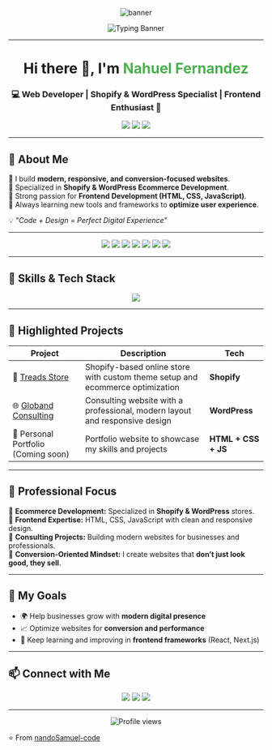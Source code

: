 <!-- Banner principal con gradiente -->
<p align="center">
  <img src="https://capsule-render.vercel.app/api?type=waving&color=0:00C9A7,100:4C67ED&height=200&section=header&text=Nahuel%20Fernandez%20🚀&fontSize=40&fontColor=ffffff&animation=fadeIn&fontAlignY=35" alt="banner"/>
</p>

<!-- Banner secundario con animación de texto -->
<p align="center">
  <img src="https://readme-typing-svg.herokuapp.com?font=Fira+Code&pause=1000&color=4C67ED&center=true&vCenter=true&width=800&lines=💻+Web+Developer;🚀+Shopify+%26+WordPress+Specialist;🌐+HTML+%7C+CSS+%7C+JavaScript;🎨+Responsive+Design+%26+User+Experience" alt="Typing Banner" />
</p>

---

<h1 align="center">Hi there 👋, I'm <span style="color:#4CAF50">Nahuel Fernandez</span></h1>  
<h3 align="center">💻 Web Developer | Shopify & WordPress Specialist | Frontend Enthusiast 🚀</h3>  

<p align="center">
  <a href="mailto:melvox123@gmail.com"><img src="https://img.shields.io/badge/Email-Contact%20Me-green?style=for-the-badge&logo=gmail" /></a>
  <a href="https://github.com/nandoSamuel-code"><img src="https://img.shields.io/github/followers/nandoSamuel-code?label=Follow&style=for-the-badge&logo=github" /></a>
  <a href="#"><img src="https://img.shields.io/badge/Portfolio-Live-blue?style=for-the-badge&logo=google-chrome" /></a>
</p>

---

## 🌟 About Me  

🔹 I build **modern, responsive, and conversion-focused websites**.  
🔹 Specialized in **Shopify & WordPress Ecommerce Development**.  
🔹 Strong passion for **Frontend Development (HTML, CSS, JavaScript)**.  
🔹 Always learning new tools and frameworks to **optimize user experience**.  

💡 *"Code + Design = Perfect Digital Experience"*  

---

<!-- 🔥 Banner con logos del stack -->
<p align="center">
  <img src="https://img.shields.io/badge/HTML5-%23E34F26?style=for-the-badge&logo=html5&logoColor=white" />
  <img src="https://img.shields.io/badge/CSS3-%231572B6?style=for-the-badge&logo=css3&logoColor=white" />
  <img src="https://img.shields.io/badge/JavaScript-%23F7DF1E?style=for-the-badge&logo=javascript&logoColor=black" />
  <img src="https://img.shields.io/badge/Shopify-%23121011?style=for-the-badge&logo=shopify&logoColor=white" />
  <img src="https://img.shields.io/badge/WordPress-%2321759B?style=for-the-badge&logo=wordpress&logoColor=white" />
  <img src="https://img.shields.io/badge/Figma-%23F24E1E?style=for-the-badge&logo=figma&logoColor=white" />
  <img src="https://img.shields.io/badge/GitHub-%23121011?style=for-the-badge&logo=github&logoColor=white" />
</p>

---

## 🚀 Skills & Tech Stack  

<p align="center">
  <img src="https://skillicons.dev/icons?i=html,css,javascript,wordpress,shopify,git,github,vscode,figma" />
</p>

---

## 📂 Highlighted Projects  

| Project | Description | Tech |
|---------|-------------|------|
| 🛒 [Treads Store](https://treads.com.ar/) | Shopify-based online store with custom theme setup and ecommerce optimization | **Shopify** |
| 🌐 [Globand Consulting](https://globand.com.ar/) | Consulting website with a professional, modern layout and responsive design | **WordPress** |
| 💼 Personal Portfolio (Coming soon) | Portfolio website to showcase my skills and projects | **HTML + CSS + JS** |

---

## 💼 Professional Focus  

🔹 **Ecommerce Development:** Specialized in **Shopify & WordPress** stores.  
🔹 **Frontend Expertise:** HTML, CSS, JavaScript with clean and responsive design.  
🔹 **Consulting Projects:** Building modern websites for businesses and professionals.  
🔹 **Conversion-Oriented Mindset:** I create websites that **don’t just look good, they sell**.  

---

## 🎯 My Goals  

- 🌍 Help businesses grow with **modern digital presence**  
- 📈 Optimize websites for **conversion and performance**  
- 🚀 Keep learning and improving in **frontend frameworks** (React, Next.js)  

---

## 📫 Connect with Me  

<p align="center">
  <a href="mailto:melvox123@gmail.com"><img src="https://img.shields.io/badge/-Email-red?style=flat-square&logo=gmail&logoColor=white"/></a>
  <a href="#"><img src="https://img.shields.io/badge/-LinkedIn-blue?style=flat-square&logo=linkedin&logoColor=white"/></a>
  <a href="https://github.com/nandoSamuel-code"><img src="https://img.shields.io/badge/-GitHub-black?style=flat-square&logo=github&logoColor=white"/></a>
</p>

---

<p align="center">
  <img src="https://komarev.com/ghpvc/?username=nandoSamuel-code&label=Profile%20Views&color=0e75b6&style=flat" alt="Profile views"/>
</p>

⭐️ From [nandoSamuel-code](https://github.com/nandoSamuel-code)  

